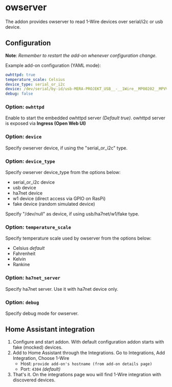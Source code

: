 # owserver

The addon provides owserver to read 1-Wire devices over serial/i2c or usb device.

## Configuration

**Note**: _Remember to restart the add-on whenever configuration change._

Example add-on configuration (YAML mode):

```yaml
owhttpd: true
temperature_scale: Celsius
device_type: serial_or_i2c
device: /dev/serial/by-id/usb-MERA-PROJEKT_USB__-__1Wire__MP00202__MPVVSOBE-if00-port0
debug: false
```

### Option: `owhttpd`

Enable to start the embedded owhttpd server _(Default true)_.
owhttpd server is exposed via **Ingress (Open Web UI)**

### Option: `device`

Specify owserver device, if using the "serial_or_i2c" type.

### Option: `device_type`

Specify owserver device_type from the options below:
- serial_or_i2c device
- usb device
- ha7net device
- w1 device (direct access via GPIO on RasPi)
- fake device (random simulated device)

Specify "/dev/null" as device, if using usb/ha7net/w1/fake type.

### Option: `temperature_scale`

Specify temperature scale used by owserver from the options below:
- Celsius _default_
- Fahrenheit 
- Kelvin 
- Rankine 

### Option: `ha7net_server`

Specify ha7net server. Use it with ha7net device only.

### Option: `debug`

Specify debug mode for owserver.


## Home Assistant integration

1. Configure and start addon. With default configuration addon starts with fake (mocked) devices.
1. Add to Home Assistant through the Integrations. Go to Integrations, Add Integration, Choose 1-Wire
    - Host: `provide add-on's hostname (from add-on details page)`
    - Port: `4304` _(default)_
1. That's it. On the integrations page wou will find 1-Wire integration with discovered devices.